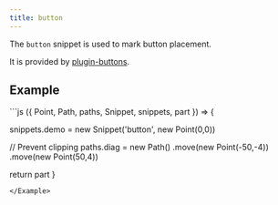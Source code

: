 ```yaml
---
title: button
---
```


The `button` snippet is used to mark button placement.

It is provided by [plugin-buttons](/reference/plugins/buttons/).

## Example

<Example caption="An example of the button snippet">
```js
({ Point, Path, paths, Snippet, snippets, part }) => {

  snippets.demo = new Snippet('button', new Point(0,0))

  // Prevent clipping
  paths.diag = new Path()
    .move(new Point(-50,-4))
    .move(new Point(50,4))

  return part
}
```
</Example>

